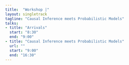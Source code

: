```yaml
---
title:  "Workshop |"
layout: singletrack
tagline: "Causal Inference meets Probabilistic Models"
talks:
- title: "Arrivals"
  start: "8:30"
  end: "9:00"
- title: "Causal Inference meets Probabilistic Models"
  url: ""
  start: "9:00"
  end: "16:30"
---
```

